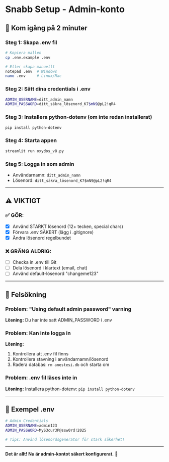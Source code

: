 # Snabb Setup - Admin-konto

## 🚀 Kom igång på 2 minuter

### Steg 1: Skapa .env fil
```bash
# Kopiera mallen
cp .env.example .env

# Eller skapa manuellt
notepad .env  # Windows
nano .env     # Linux/Mac
```

### Steg 2: Sätt dina credentials i .env
```bash
ADMIN_USERNAME=ditt_admin_namn
ADMIN_PASSWORD=ditt_säkra_lösenord_K7$mN9@pL2!qR4
```

### Steg 3: Installera python-dotenv (om inte redan installerat)
```bash
pip install python-dotenv
```

### Steg 4: Starta appen
```bash
streamlit run oxydos_v8.py
```

### Steg 5: Logga in som admin
- Användarnamn: `ditt_admin_namn`
- Lösenord: `ditt_säkra_lösenord_K7$mN9@pL2!qR4`

---

## ⚠️ VIKTIGT

### ✅ GÖR:
- [x] Använd STARKT lösenord (12+ tecken, special chars)
- [x] Förvara .env SÄKERT (lägg i .gitignore)
- [x] Ändra lösenord regelbundet

### ❌ GRÄNG ALDRIG:
- [ ] Checka in .env till Git
- [ ] Dela lösenord i klartext (email, chat)
- [ ] Använd default-lösenord "changeme123"

---

## 🔧 Felsökning

### Problem: "Using default admin password" varning
**Lösning:** Du har inte satt ADMIN_PASSWORD i .env

### Problem: Kan inte logga in
**Lösning:**
1. Kontrollera att .env fil finns
2. Kontrollera stavning i användarnamn/lösenord
3. Radera databas: `rm anestesi.db` och starta om

### Problem: .env fil läses inte in
**Lösning:** Installera python-dotenv: `pip install python-dotenv`

---

## 📝 Exempel .env

```bash
# Admin Credentials
ADMIN_USERNAME=admin123
ADMIN_PASSWORD=MyS3cur3P@ssw0rd!2025

# Tips: Använd lösenordsgenerator för stark säkerhet!
```

---

**Det är allt! Nu är admin-kontot säkert konfigurerat.** 🎉
